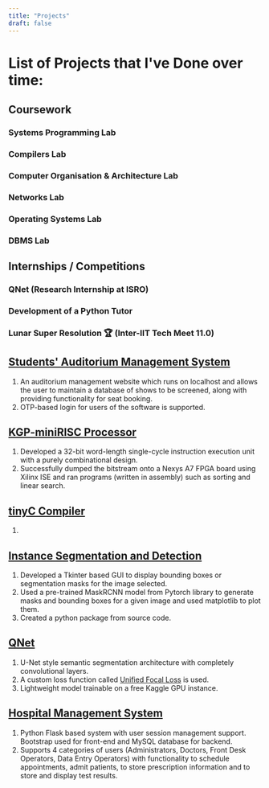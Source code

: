 ```yaml
---
title: "Projects"
draft: false
---
```


# List of Projects that I've Done over time:

## Coursework
### Systems Programming Lab

### Compilers Lab

### Computer Organisation & Architecture Lab

### Networks Lab

### Operating Systems Lab

### DBMS Lab

## Internships / Competitions
### QNet (Research Internship at ISRO)

### Development of a Python Tutor

### Lunar Super Resolution 🏆 (Inter-IIT Tech Meet 11.0)


## [Students' Auditorium Management System](https://github.com/rv4102/AudiBooking)
1. An auditorium management website which runs on localhost and allows the user to maintain a database of shows to be screened, along with providing functionality for seat booking.
2. OTP-based login for users of the software is supported.

## [KGP-miniRISC Processor](https://github.com/rv4102/CompOrg-Lab/tree/main/A6_KGP_miniRISC_Processor)
1. Developed a 32-bit word-length single-cycle instruction execution unit with a purely combinational design.
2. Successfully dumped the bitstream onto a Nexys A7 FPGA board using Xilinx ISE and ran programs (written in assembly) such as sorting and linear search.

## [tinyC Compiler](https://github.com/rv4102/Compilers-Lab)
1. 

## [Instance Segmentation and Detection](https://github.com/rv4102/CS29202-Codes/tree/main/A4)
1. Developed a Tkinter based GUI to display bounding boxes or segmentation masks for the image selected.
2. Used a pre-trained MaskRCNN model from Pytorch library to generate masks and bounding boxes for a given image and used matplotlib to plot them.
3. Created a python package from source code.

## [QNet](https://github.com/rv4102/qnet)
1. U-Net style semantic segmentation architecture with completely convolutional layers.
2. A custom loss function called [Unified Focal Loss](https://arxiv.org/abs/2102.04525) is used.
3. Lightweight model trainable on a free Kaggle GPU instance.

## [Hospital Management System](https://github.com/jatin0101/DBMS-Lab/tree/rushil/A4)
1. Python Flask based system with user session management support. Bootstrap used for front-end and MySQL database for backend.
2. Supports 4 categories of users (Administrators, Doctors, Front Desk Operators, Data Entry Operators) with functionality to schedule appointments, admit patients, to store prescription information and to store and display test results.